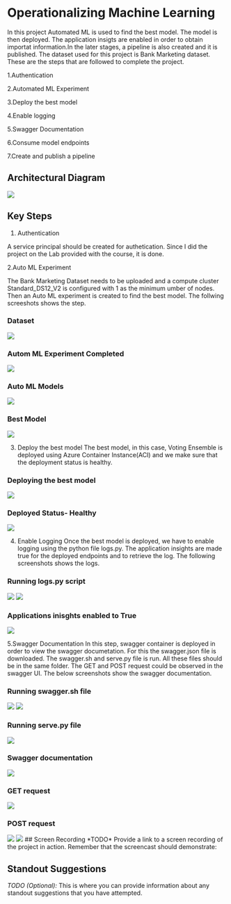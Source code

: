 # Operationalizing Machine Learning

In this project Automated ML is used to find the best model. The model is then deployed. The application insigts are enabled in order to obtain importat information.In the later stages, a pipeline is also created and it is published. The dataset used for this project is Bank Marketing dataset. These are the steps that are followed to complete the project.

1.Authentication

2.Automated ML Experiment

3.Deploy the best model

4.Enable logging

5.Swagger Documentation

6.Consume model endpoints

7.Create and publish a pipeline



## Architectural Diagram
<img src="./Screenshots/bloc.jpg" />

## Key Steps

1. Authentication

A service principal should be created for authetication. Since I did the project on the Lab provided with the course, it is done.

2.Auto ML Experiment

The Bank Marketing Dataset needs to be uploaded and a compute cluster  Standard_DS12_V2 is configured with 1 as the minimum umber of nodes. Then an Auto ML experiment is created to find the best model. The follwing screeshots shows the step.

### Dataset
<img src="./Screenshots/registered dataset.jpg" />

### Autom ML Experiment Completed
<img src="./Screenshots/expt completed.jpg" />

### Auto ML Models
<img src="./Screenshots/automl run.jpg" />

### Best Model
<img src="./Screenshots/best model.jpg" />

3. Deploy the best model
The best model, in this case, Voting Ensemble is deployed using Azure Container Instance(ACI) and we make sure that the deployment status is healthy.

### Deploying the best model
<img src="./Screenshots/best model deploy.jpg" />

### Deployed Status- Healthy
<img src="./Screenshots/deployed best model.jpg" />

4. Enable Logging 
Once the best model is deployed, we have to enable logging using the python file logs.py. The application insights are made true for the deployed endpoints and to retrieve the log. The following screenshots shows the logs.

### Running logs.py script
<img src="./Screenshots/logs.py1.jpg" />
<img src="./Screenshots/logs.py2.jpg" />

### Applications inisghts enabled to True
<img src="./Screenshots/apps insights true.jpg" />

5.Swagger Documentation 
In this step, swagger container is deployed in order to view the swagger documetation. For this the swagger.json file is downloaded. The swagger.sh and serve.py file is run. All these files should be in the same folder. The GET and POST request could be observed in the swagger UI. The below screenshots show the swagger documentation.

### Running swagger.sh file
<img src="./Screenshots/swagger.sh1.jpg" />
<img src="./Screenshots/swagger.sh3.jpg" />

### Running serve.py file
<img src="./Screenshots/serve.py.jpg" />

### Swagger documentation
<img src="./Screenshots/swagger.jpg" />

### GET request
<img src="./Screenshots/get.jpg" />

### POST request
<img src="./Screenshots/post.jpg" />
<img src="./Screenshots/post2.jpg" />
## Screen Recording
*TODO* Provide a link to a screen recording of the project in action. Remember that the screencast should demonstrate:

## Standout Suggestions
*TODO (Optional):* This is where you can provide information about any standout suggestions that you have attempted.
